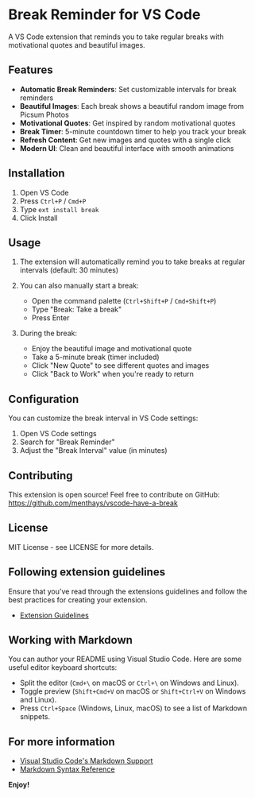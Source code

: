 # Break Reminder for VS Code

A VS Code extension that reminds you to take regular breaks with motivational quotes and beautiful images.

## Features

- **Automatic Break Reminders**: Set customizable intervals for break reminders
- **Beautiful Images**: Each break shows a beautiful random image from Picsum Photos
- **Motivational Quotes**: Get inspired by random motivational quotes
- **Break Timer**: 5-minute countdown timer to help you track your break
- **Refresh Content**: Get new images and quotes with a single click
- **Modern UI**: Clean and beautiful interface with smooth animations

## Installation

1. Open VS Code
2. Press `Ctrl+P` / `Cmd+P`
3. Type `ext install break`
4. Click Install

## Usage

1. The extension will automatically remind you to take breaks at regular intervals (default: 30 minutes)
2. You can also manually start a break:
   - Open the command palette (`Ctrl+Shift+P` / `Cmd+Shift+P`)
   - Type "Break: Take a break"
   - Press Enter

3. During the break:
   - Enjoy the beautiful image and motivational quote
   - Take a 5-minute break (timer included)
   - Click "New Quote" to see different quotes and images
   - Click "Back to Work" when you're ready to return

## Configuration

You can customize the break interval in VS Code settings:

1. Open VS Code settings
2. Search for "Break Reminder"
3. Adjust the "Break Interval" value (in minutes)

## Contributing

This extension is open source! Feel free to contribute on GitHub:
https://github.com/menthays/vscode-have-a-break

## License

MIT License - see LICENSE for more details.

## Following extension guidelines

Ensure that you've read through the extensions guidelines and follow the best practices for creating your extension.

* [Extension Guidelines](https://code.visualstudio.com/api/references/extension-guidelines)

## Working with Markdown

You can author your README using Visual Studio Code. Here are some useful editor keyboard shortcuts:

* Split the editor (`Cmd+\` on macOS or `Ctrl+\` on Windows and Linux).
* Toggle preview (`Shift+Cmd+V` on macOS or `Shift+Ctrl+V` on Windows and Linux).
* Press `Ctrl+Space` (Windows, Linux, macOS) to see a list of Markdown snippets.

## For more information

* [Visual Studio Code's Markdown Support](http://code.visualstudio.com/docs/languages/markdown)
* [Markdown Syntax Reference](https://help.github.com/articles/markdown-basics/)

**Enjoy!**
